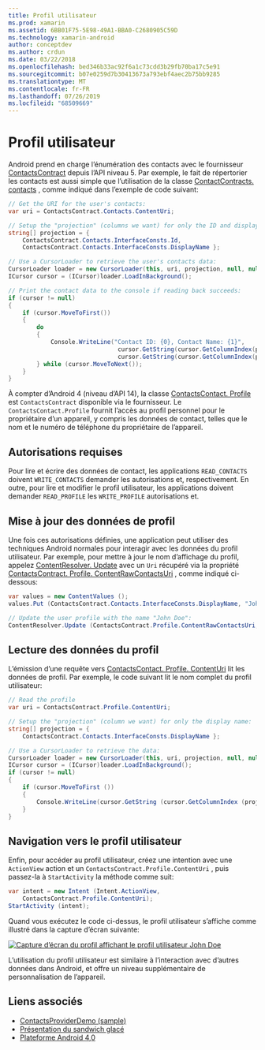 ```yaml
---
title: Profil utilisateur
ms.prod: xamarin
ms.assetid: 6BB01F75-5E98-49A1-BBA0-C2680905C59D
ms.technology: xamarin-android
author: conceptdev
ms.author: crdun
ms.date: 03/22/2018
ms.openlocfilehash: bed346b33ac92f6a1c73cdd3b29fb70ba17c5e91
ms.sourcegitcommit: b07e0259d7b30413673a793ebf4aec2b75bb9285
ms.translationtype: MT
ms.contentlocale: fr-FR
ms.lasthandoff: 07/26/2019
ms.locfileid: "68509669"
---
```

# <a name="user-profile"></a>Profil utilisateur

Android prend en charge l’énumération des contacts avec le fournisseur [ContactsContract](xref:Android.Provider.ContactsContract) depuis l’API niveau 5. Par exemple, le fait de répertorier les contacts est aussi simple que l’utilisation de la classe [ContactContracts. contacts](xref:Android.Provider.ContactsContract.Contacts) , comme indiqué dans l’exemple de code suivant:

```csharp
// Get the URI for the user's contacts:
var uri = ContactsContract.Contacts.ContentUri;

// Setup the "projection" (columns we want) for only the ID and display name:
string[] projection = {
    ContactsContract.Contacts.InterfaceConsts.Id, 
    ContactsContract.Contacts.InterfaceConsts.DisplayName };

// Use a CursorLoader to retrieve the user's contacts data:
CursorLoader loader = new CursorLoader(this, uri, projection, null, null, null);
ICursor cursor = (ICursor)loader.LoadInBackground();

// Print the contact data to the console if reading back succeeds:
if (cursor != null)
{
    if (cursor.MoveToFirst())
    {
        do
        {
            Console.WriteLine("Contact ID: {0}, Contact Name: {1}",
                               cursor.GetString(cursor.GetColumnIndex(projection[0])),
                               cursor.GetString(cursor.GetColumnIndex(projection[1])));
        } while (cursor.MoveToNext());
    }
}
```

À compter d’Android 4 (niveau d’API 14), la classe [ContactsContact. Profile](xref:Android.Provider.ContactsContract.Profile) est `ContactsContract` disponible via le fournisseur. Le `ContactsContact.Profile` fournit l’accès au profil personnel pour le propriétaire d’un appareil, y compris les données de contact, telles que le nom et le numéro de téléphone du propriétaire de l’appareil.

## <a name="required-permissions"></a>Autorisations requises

Pour lire et écrire des données de contact, les applications `READ_CONTACTS` doivent `WRITE_CONTACTS` demander les autorisations et, respectivement.
En outre, pour lire et modifier le profil utilisateur, les applications doivent demander `READ_PROFILE` les `WRITE_PROFILE` autorisations et.

## <a name="updating-profile-data"></a>Mise à jour des données de profil

Une fois ces autorisations définies, une application peut utiliser des techniques Android normales pour interagir avec les données du profil utilisateur. Par exemple, pour mettre à jour le nom d’affichage du profil, appelez [ContentResolver. Update](xref:Android.Content.ContentResolver.Update*) avec un `Uri` récupéré via la propriété [ContactsContract. Profile. ContentRawContactsUri](xref:Android.Provider.ContactsContract.Profile.ContentRawContactsUri) , comme indiqué ci-dessous:

```csharp
var values = new ContentValues ();
values.Put (ContactsContract.Contacts.InterfaceConsts.DisplayName, "John Doe");

// Update the user profile with the name "John Doe":
ContentResolver.Update (ContactsContract.Profile.ContentRawContactsUri, values, null, null);
```

## <a name="reading-profile-data"></a>Lecture des données du profil

L’émission d’une requête vers [ContactsContact. Profile. ContentUri](xref:Android.Provider.ContactsContract.Profile.ContentUri) lit les données de profil. Par exemple, le code suivant lit le nom complet du profil utilisateur:

```csharp
// Read the profile
var uri = ContactsContract.Profile.ContentUri;

// Setup the "projection" (column we want) for only the display name:
string[] projection = {
    ContactsContract.Contacts.InterfaceConsts.DisplayName };

// Use a CursorLoader to retrieve the data:
CursorLoader loader = new CursorLoader(this, uri, projection, null, null, null);
ICursor cursor = (ICursor)loader.LoadInBackground();
if (cursor != null)
{
    if (cursor.MoveToFirst ())
    {
        Console.WriteLine(cursor.GetString (cursor.GetColumnIndex (projection [0])));
    }
}
```

## <a name="navigating-to-the-user-profile"></a>Navigation vers le profil utilisateur

Enfin, pour accéder au profil utilisateur, créez une intention avec une `ActionView` action et un `ContactsContract.Profile.ContentUri` , puis passez-la à `StartActivity` la méthode comme suit:

```csharp
var intent = new Intent (Intent.ActionView,
    ContactsContract.Profile.ContentUri);
StartActivity (intent);
```

Quand vous exécutez le code ci-dessus, le profil utilisateur s’affiche comme illustré dans la capture d’écran suivante:

[![Capture d’écran du profil affichant le profil utilisateur John Doe](user-profile-images/01-profile-screen-sml.png)](user-profile-images/01-profile-screen.png#lightbox)

L’utilisation du profil utilisateur est similaire à l’interaction avec d’autres données dans Android, et offre un niveau supplémentaire de personnalisation de l’appareil.

## <a name="related-links"></a>Liens associés

- [ContactsProviderDemo (sample)](https://developer.xamarin.com/samples/monodroid/ContactsProviderDemo/)
- [Présentation du sandwich glacé](http://www.android.com/about/ice-cream-sandwich/)
- [Plateforme Android 4,0](https://developer.android.com/sdk/android-4.0.html)
